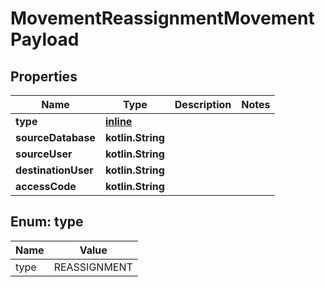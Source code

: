 
# MovementReassignmentMovementPayload

## Properties
Name | Type | Description | Notes
------------ | ------------- | ------------- | -------------
**type** | [**inline**](#Type) |  | 
**sourceDatabase** | **kotlin.String** |  | 
**sourceUser** | **kotlin.String** |  | 
**destinationUser** | **kotlin.String** |  | 
**accessCode** | **kotlin.String** |  | 


<a name="Type"></a>
## Enum: type
Name | Value
---- | -----
type | REASSIGNMENT



